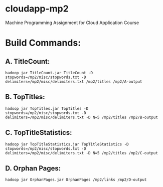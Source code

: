 # cloudapp-mp2
Machine Programming Assignment for Cloud Application Course

# Build Commands:

## A. TitleCount:
```
hadoop jar TitleCount.jar TitleCount -D stopwords=/mp2/misc/stopwords.txt -D delimiters=/mp2/misc/delimiters.txt /mp2/titles /mp2/A-output
```

## B. TopTitles:
```
hadoop jar TopTitles.jar TopTitles -D stopwords=/mp2/misc/stopwords.txt -D delimiters=/mp2/misc/delimiters.txt -D N=5 /mp2/titles /mp2/B-output
```

## C. TopTitleStatistics:
```
hadoop jar TopTitleStatistics.jar TopTitleStatistics -D stopwords=/mp2/misc/stopwords.txt -D delimiters=/mp2/misc/delimiters.txt -D N=5 /mp2/titles /mp2/C-output
```

## D. Orphan Pages:
```
hadoop jar OrphanPages.jar OrphanPages /mp2/links /mp2/D-output
```
